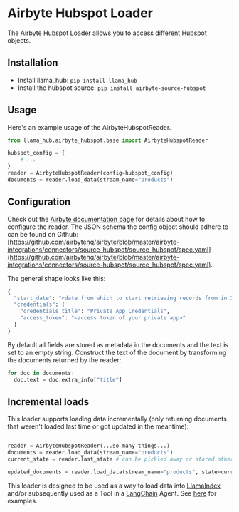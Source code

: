 # Airbyte Hubspot Loader

The Airbyte Hubspot Loader allows you to access different Hubspot objects.

## Installation

* Install llama_hub: `pip install llama_hub`
* Install the hubspot source: `pip install airbyte-source-hubspot`

## Usage

Here's an example usage of the AirbyteHubspotReader.

```python
from llama_hub.airbyte_hubspot.base import AirbyteHubspotReader

hubspot_config = {
    # ...
}
reader = AirbyteHubspotReader(config=hubspot_config)
documents = reader.load_data(stream_name="products")
```

## Configuration

Check out the [Airbyte documentation page](https://docs.airbyte.com/integrations/sources/hubspot/) for details about how to configure the reader.
The JSON schema the config object should adhere to can be found on Github: [https://github.com/airbytehq/airbyte/blob/master/airbyte-integrations/connectors/source-hubspot/source_hubspot/spec.yaml](https://github.com/airbytehq/airbyte/blob/master/airbyte-integrations/connectors/source-hubspot/source_hubspot/spec.yaml).

The general shape looks like this:
```python
{
  "start_date": "<date from which to start retrieving records from in ISO format, e.g. 2020-10-20T00:00:00Z>",
  "credentials": {
    "credentials_title": "Private App Credentials",
    "access_token": "<access token of your private app>"
  }
}
```

By default all fields are stored as metadata in the documents and the text is set to an empty string. Construct the text of the document by transforming the documents returned by the reader:
```python
for doc in documents:
  doc.text = doc.extra_info["title"]
```

## Incremental loads

This loader supports loading data incrementally (only returning documents that weren't loaded last time or got updated in the meantime):
```python

reader = AirbyteHubspotReader(...so many things...)
documents = reader.load_data(stream_name="products")
current_state = reader.last_state # can be pickled away or stored otherwise

updated_documents = reader.load_data(stream_name="products", state=current_state) # only loads documents that were updated since last time
```

This loader is designed to be used as a way to load data into [LlamaIndex](https://github.com/jerryjliu/gpt_index/tree/main/gpt_index) and/or subsequently used as a Tool in a [LangChain](https://github.com/hwchase17/langchain) Agent. See [here](https://github.com/emptycrown/llama-hub/tree/main) for examples.

